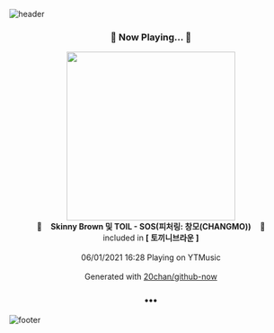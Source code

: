 ![header](https://capsule-render.vercel.app/api?type=wave&height=170&section=header&text=Hi.%20I'm%20SHIFT&fontColor=090707&fontAlignX=45&fontAlignY=65&fontSize=100)

<h3 align="center">🎵 Now Playing... 🎵</h3>
<p align="center">
  <a href="https://music.youtube.com/watch?v=SzF0H-bF7Kk">
    <img width="300" src="https://lh3.googleusercontent.com/SeDzBretGLyPpmaKKgwQVAsIW9JV3KWQHOCZtPXGCrPIf5Kn7t-WUgYiI1s24qhNYCxR0uoUmZ_dD0f1-w">
  </a>
  <br>
  🎵&nbsp&nbsp&nbsp <b>Skinny Brown 및 TOIL - SOS(피처링: 창모(CHANGMO))</b> &nbsp&nbsp&nbsp🎵
  <br>
  included in <b>[ 토끼니브라운 ]</b>
  
  <br />
  <br />
  06/01/2021 16:28 Playing on YTMusic
  <br />
  <br />
  Generated with <a href="https://github.com/20chan/github-now">20chan/github-now</a>
</p>

<h3 align="center">•••</h3>

![footer](https://capsule-render.vercel.app/api?type=wave&height=150&section=footer)

